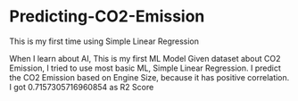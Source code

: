 # Predicting-CO2-Emission
This is my first time using Simple Linear Regression

When I learn about AI, This is my first ML Model
Given dataset about CO2 Emission, I tried to use most basic ML, Simple Linear Regression.
I predict the CO2 Emission based on Engine Size, because it has positive correlation.
I got 0.7157305716960854 as R2 Score
